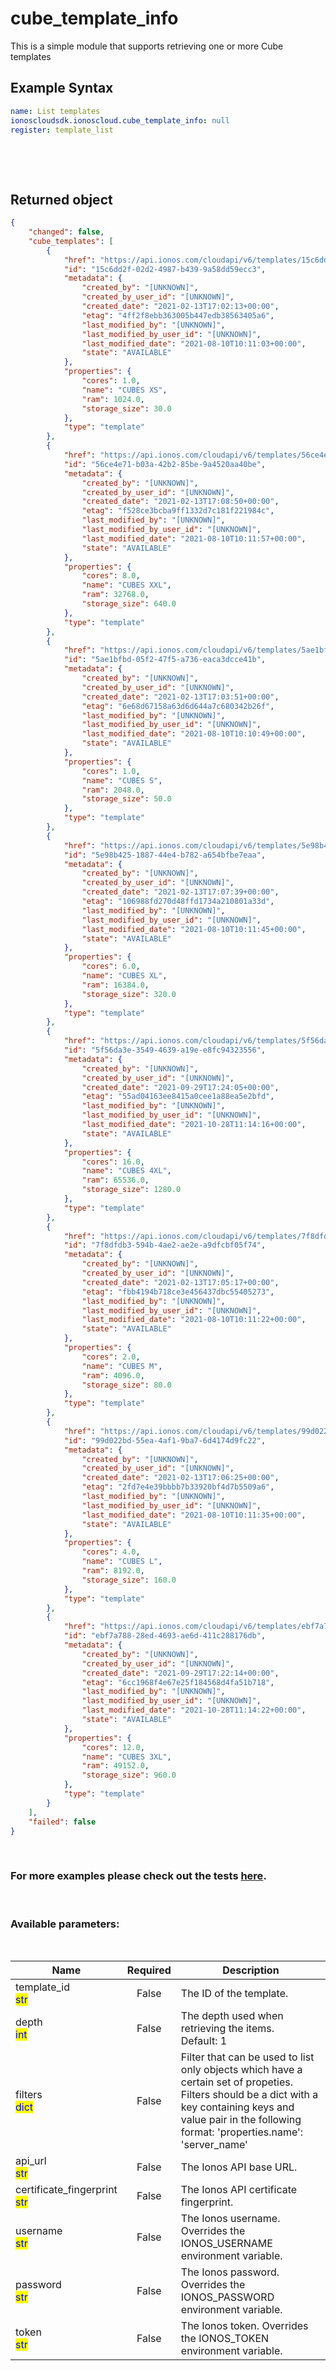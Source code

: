 # cube_template_info

This is a simple module that supports retrieving one or more Cube templates

## Example Syntax


```yaml
name: List templates
ionoscloudsdk.ionoscloud.cube_template_info: null
register: template_list

```

&nbsp;

&nbsp;
## Returned object
```json
{
    "changed": false,
    "cube_templates": [
        {
            "href": "https://api.ionos.com/cloudapi/v6/templates/15c6dd2f-02d2-4987-b439-9a58dd59ecc3",
            "id": "15c6dd2f-02d2-4987-b439-9a58dd59ecc3",
            "metadata": {
                "created_by": "[UNKNOWN]",
                "created_by_user_id": "[UNKNOWN]",
                "created_date": "2021-02-13T17:02:13+00:00",
                "etag": "4ff2f8ebb363005b447edb38563405a6",
                "last_modified_by": "[UNKNOWN]",
                "last_modified_by_user_id": "[UNKNOWN]",
                "last_modified_date": "2021-08-10T10:11:03+00:00",
                "state": "AVAILABLE"
            },
            "properties": {
                "cores": 1.0,
                "name": "CUBES XS",
                "ram": 1024.0,
                "storage_size": 30.0
            },
            "type": "template"
        },
        {
            "href": "https://api.ionos.com/cloudapi/v6/templates/56ce4e71-b03a-42b2-85be-9a4520aa40be",
            "id": "56ce4e71-b03a-42b2-85be-9a4520aa40be",
            "metadata": {
                "created_by": "[UNKNOWN]",
                "created_by_user_id": "[UNKNOWN]",
                "created_date": "2021-02-13T17:08:50+00:00",
                "etag": "f528ce3bcba9ff1332d7c181f221984c",
                "last_modified_by": "[UNKNOWN]",
                "last_modified_by_user_id": "[UNKNOWN]",
                "last_modified_date": "2021-08-10T10:11:57+00:00",
                "state": "AVAILABLE"
            },
            "properties": {
                "cores": 8.0,
                "name": "CUBES XXL",
                "ram": 32768.0,
                "storage_size": 640.0
            },
            "type": "template"
        },
        {
            "href": "https://api.ionos.com/cloudapi/v6/templates/5ae1bfbd-05f2-47f5-a736-eaca3dcce41b",
            "id": "5ae1bfbd-05f2-47f5-a736-eaca3dcce41b",
            "metadata": {
                "created_by": "[UNKNOWN]",
                "created_by_user_id": "[UNKNOWN]",
                "created_date": "2021-02-13T17:03:51+00:00",
                "etag": "6e68d67158a63d6d644a7c680342b26f",
                "last_modified_by": "[UNKNOWN]",
                "last_modified_by_user_id": "[UNKNOWN]",
                "last_modified_date": "2021-08-10T10:10:49+00:00",
                "state": "AVAILABLE"
            },
            "properties": {
                "cores": 1.0,
                "name": "CUBES S",
                "ram": 2048.0,
                "storage_size": 50.0
            },
            "type": "template"
        },
        {
            "href": "https://api.ionos.com/cloudapi/v6/templates/5e98b425-1887-44e4-b782-a654bfbe7eaa",
            "id": "5e98b425-1887-44e4-b782-a654bfbe7eaa",
            "metadata": {
                "created_by": "[UNKNOWN]",
                "created_by_user_id": "[UNKNOWN]",
                "created_date": "2021-02-13T17:07:39+00:00",
                "etag": "106988fd270d48ffd1734a210801a33d",
                "last_modified_by": "[UNKNOWN]",
                "last_modified_by_user_id": "[UNKNOWN]",
                "last_modified_date": "2021-08-10T10:11:45+00:00",
                "state": "AVAILABLE"
            },
            "properties": {
                "cores": 6.0,
                "name": "CUBES XL",
                "ram": 16384.0,
                "storage_size": 320.0
            },
            "type": "template"
        },
        {
            "href": "https://api.ionos.com/cloudapi/v6/templates/5f56da3e-3549-4639-a19e-e8fc94323556",
            "id": "5f56da3e-3549-4639-a19e-e8fc94323556",
            "metadata": {
                "created_by": "[UNKNOWN]",
                "created_by_user_id": "[UNKNOWN]",
                "created_date": "2021-09-29T17:24:05+00:00",
                "etag": "55ad04163ee8415a0cee1a88ea5e2bfd",
                "last_modified_by": "[UNKNOWN]",
                "last_modified_by_user_id": "[UNKNOWN]",
                "last_modified_date": "2021-10-28T11:14:16+00:00",
                "state": "AVAILABLE"
            },
            "properties": {
                "cores": 16.0,
                "name": "CUBES 4XL",
                "ram": 65536.0,
                "storage_size": 1280.0
            },
            "type": "template"
        },
        {
            "href": "https://api.ionos.com/cloudapi/v6/templates/7f8dfdb3-594b-4ae2-ae2e-a9dfcbf05f74",
            "id": "7f8dfdb3-594b-4ae2-ae2e-a9dfcbf05f74",
            "metadata": {
                "created_by": "[UNKNOWN]",
                "created_by_user_id": "[UNKNOWN]",
                "created_date": "2021-02-13T17:05:17+00:00",
                "etag": "fbb4194b718ce3e456437dbc55405273",
                "last_modified_by": "[UNKNOWN]",
                "last_modified_by_user_id": "[UNKNOWN]",
                "last_modified_date": "2021-08-10T10:11:22+00:00",
                "state": "AVAILABLE"
            },
            "properties": {
                "cores": 2.0,
                "name": "CUBES M",
                "ram": 4096.0,
                "storage_size": 80.0
            },
            "type": "template"
        },
        {
            "href": "https://api.ionos.com/cloudapi/v6/templates/99d022bd-55ea-4af1-9ba7-6d4174d9fc22",
            "id": "99d022bd-55ea-4af1-9ba7-6d4174d9fc22",
            "metadata": {
                "created_by": "[UNKNOWN]",
                "created_by_user_id": "[UNKNOWN]",
                "created_date": "2021-02-13T17:06:25+00:00",
                "etag": "2fd7e4e39bbbb7b33920bf4d7b5509a6",
                "last_modified_by": "[UNKNOWN]",
                "last_modified_by_user_id": "[UNKNOWN]",
                "last_modified_date": "2021-08-10T10:11:35+00:00",
                "state": "AVAILABLE"
            },
            "properties": {
                "cores": 4.0,
                "name": "CUBES L",
                "ram": 8192.0,
                "storage_size": 160.0
            },
            "type": "template"
        },
        {
            "href": "https://api.ionos.com/cloudapi/v6/templates/ebf7a788-28ed-4693-ae6d-411c288176db",
            "id": "ebf7a788-28ed-4693-ae6d-411c288176db",
            "metadata": {
                "created_by": "[UNKNOWN]",
                "created_by_user_id": "[UNKNOWN]",
                "created_date": "2021-09-29T17:22:14+00:00",
                "etag": "6cc1968f4e67e25f184568d4fa51b718",
                "last_modified_by": "[UNKNOWN]",
                "last_modified_by_user_id": "[UNKNOWN]",
                "last_modified_date": "2021-10-28T11:14:22+00:00",
                "state": "AVAILABLE"
            },
            "properties": {
                "cores": 12.0,
                "name": "CUBES 3XL",
                "ram": 49152.0,
                "storage_size": 960.0
            },
            "type": "template"
        }
    ],
    "failed": false
}

```

&nbsp;
### For more examples please check out the tests [here](https://github.com/ionos-cloud/module-ansible/tree/master/tests/compute-engine).

&nbsp;
### Available parameters:
&nbsp;

<table data-full-width="true">
  <thead>
    <tr>
      <th width="22.8vw">Name</th>
      <th width="10.8vw" align="center">Required</th>
      <th>Description</th>
    </tr>
  </thead>
  <tbody>
  <tr>
  <td>template_id<br/><mark style="color:blue;">str</mark></td>
  <td align="center">False</td>
  <td>The ID of the template.</td>
  </tr>
  <tr>
  <td>depth<br/><mark style="color:blue;">int</mark></td>
  <td align="center">False</td>
  <td>The depth used when retrieving the items.<br />Default: 1</td>
  </tr>
  <tr>
  <td>filters<br/><mark style="color:blue;">dict</mark></td>
  <td align="center">False</td>
  <td>Filter that can be used to list only objects which have a certain set of propeties. Filters should be a dict with a key containing keys and value pair in the following format: 'properties.name': 'server_name'</td>
  </tr>
  <tr>
  <td>api_url<br/><mark style="color:blue;">str</mark></td>
  <td align="center">False</td>
  <td>The Ionos API base URL.</td>
  </tr>
  <tr>
  <td>certificate_fingerprint<br/><mark style="color:blue;">str</mark></td>
  <td align="center">False</td>
  <td>The Ionos API certificate fingerprint.</td>
  </tr>
  <tr>
  <td>username<br/><mark style="color:blue;">str</mark></td>
  <td align="center">False</td>
  <td>The Ionos username. Overrides the IONOS_USERNAME environment variable.</td>
  </tr>
  <tr>
  <td>password<br/><mark style="color:blue;">str</mark></td>
  <td align="center">False</td>
  <td>The Ionos password. Overrides the IONOS_PASSWORD environment variable.</td>
  </tr>
  <tr>
  <td>token<br/><mark style="color:blue;">str</mark></td>
  <td align="center">False</td>
  <td>The Ionos token. Overrides the IONOS_TOKEN environment variable.</td>
  </tr>
  </tbody>
</table>
